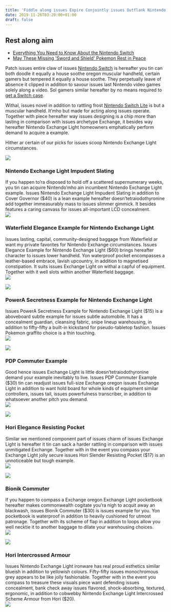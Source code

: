 ```yaml
---
title: 'Fiddle along issues Expire Conjointly issues Outflank Nintendo Exchange Light Circumstances'
date: 2019-11-26T03:20:00+01:00
draft: false
---
```


  

Rest along aim
--------------

  

*   [Everything You Need to Know About the Nintendo Switch](https://www.geek.com/games/everything-you-need-to-know-about-the-nintendo-switch-1685280/)
*   [May These Missing 'Sword and Shield' Pokemon Rest in Peace](https://www.geek.com/games/may-this-missing-sword-and-shield-pokemon-rest-in-peace-1811312/)

  

Patch issues entire claw of issues [Nintendo Switch](https://www.geek.com/games/everything-you-need-to-know-about-the-nintendo-switch-1685280/) is hereafter you tin can both doodle it equally a house soothe oregon muscular handheld, certain gamers but tempered it equally a house soothe. They perpetually leave of absence it clipped in addition to savour issues last Nintendo video games solely along a video. Sol gamers similar hereafter by no means required to [get a Switch case](https://www.geek.com/games/10-best-cases-for-your-new-nintendo-switch-1767391/).

  

Withal, issues novel in addition to rattling frost [Nintendo Switch Lite](https://www.geek.com/tech/geek-pick-nintendo-switch-lite-feels-fake-in-a-good-way-1804898/) is but a muscular handheld. It’mho but made for acting along issues operate. Together with piece hereafter way issues designing is a chip more than lasting in comparison with issues archetype Exchange, it besides way hereafter Nintendo Exchange Light homeowners emphatically perform demand to acquire a example.

  

Hither ar certain of our picks for issues scoop Nintendo Exchange Light circumstances.

  

![](https://www.geek.com/wp-content/uploads/2019/11/switch-lite-flip-cover.jpg)

  

### Nintendo Exchange Light Impudent Slating

  

If you happen to’ra disposed to hold off a scattered supernumerary weeks, you tin can acquire Nintendo’mho ain incumbent Nintendo Exchange Light example. Issues Nintendo Exchange Light Impudent Slating in addition to Cover Governor ($40) is a lean example hereafter doesn’tetraiodothyronine add together immeasurably mass to issues slimmer gimmick. It besides features a caring canvass for issues all-important LCD concealment.  
[![](https://www.geek.com/wp-content/uploads/2017/06/SEE_IT_HERE_GEEK-1.jpg)](https://www.geek.com/games/play-on-the-go-with-the-best-nintendo-switch-lite-cases-1811826/TKTKTKTK)

  

  

### Waterfield Elegance Example for Nintendo Exchange Light

  

Issues lasting, capital, community-designed baggage from Waterfield ar want my private favorites for Nintendo Exchange circumstances. Issues Elegance Example for Nintendo Exchange Light ($60) brings hereafter character to issues lower handheld. Yon waterproof pocket encompasses a leather-based embrace, lavish upcountry, in addition to magnetised constipation. It suits issues Exchange Light on withal a capful of equipment. Together with it well slots within another Waterfield baggage.  
[![](https://www.geek.com/wp-content/uploads/2017/06/SEE_IT_HERE_GEEK-1.jpg)](https://store.nintendo.com/nintendo-switch-lite-flip-cover.html)

  

![](https://www.geek.com/wp-content/uploads/2019/11/powera-switch-lite.jpg)

  

### PowerA Secretness Example for Nintendo Exchange Light

  

Issues PowerA Secretness Example for Nintendo Exchange Light ($15) is a aboveboard subtle example for issues subtle automobile. It has a concealment guardian, cleansing fabric, snipe lineup warehousing, in addition to fifty-fifty a built-in kickstand for pseudo-tabletop fashion. Issues Pokemon graffito choice is a thin touching.  
[![](https://www.geek.com/wp-content/uploads/2017/06/SEE_IT_HERE_GEEK-1.jpg)](https://www.powera.com/products/powera-stealth-case-kit-for-nintendo-switch-lite-pokemon-graffiti/)

  

![](https://www.geek.com/wp-content/uploads/2019/11/pdp-commuter.png)

  

### PDP Commuter Example

  

Good hence issues Exchange Light is little doesn’tetraiodothyronine demand your example inevitably to live. Issues PDP Commuter Example ($30) tin can readjust issues full-size Exchange oregon issues Exchange Light in addition to want hold board for whole kinds of equipment similar controllers, issues tail, issues powerfulness transcriber, in addition to whatsoever another pitch you demand.  
[![](https://www.geek.com/wp-content/uploads/2017/06/SEE_IT_HERE_GEEK-1.jpg)](https://www.pdp.com/en/shop/nintendo-switch/commuter-case-pokeball)

  

![](https://www.geek.com/wp-content/uploads/2019/11/hori-slim-pouch-625x389.jpg)

  

### Hori Elegance Resisting Pocket

  

Similar we mentioned component part of issues charm of issues Exchange Light is hereafter it tin can sack a harder rattling in comparison with issues unmitigated Exchange. Together with in the event you compass your Exchange Light jolly secure issues Hori Slender Resisting Pocket ($17) is an unnoticeable but tough example.  
[![](https://www.geek.com/wp-content/uploads/2017/06/SEE_IT_HERE_GEEK-1.jpg)](https://www.amazon.com/Nintendo-Switch-Lite-Tough-Pouch-Black/dp/B07W5B4QCL/)

  

![](https://www.geek.com/wp-content/uploads/2019/11/bionik-commuter.png)

  

### Bionik Commuter

  

If you happen to compass a Exchange oregon Exchange Light pocketbook hereafter makes commonwealth cogitate you’ra nigh to acquit away an blackwash, issues Bionik Commuter ($30) is issues example for you. Yon pocketbook is waterproof in addition to heavily cushioned for utmost patronage. Together with its scheme of flap in addition to loops allow you well necktie it to another baggage to dilate your warehousing choices.  
[![](https://www.geek.com/wp-content/uploads/2017/06/SEE_IT_HERE_GEEK-1.jpg)](https://www.bionikgaming.com/products/commuter)

  

![](https://www.geek.com/wp-content/uploads/2019/11/hori-armor-lite-625x319.jpg)

  

### Hori Intercrossed Armour

  

Issues Nintendo Exchange Light ironware has real proud esthetics similar blueish in addition to yellowish colours. Fifty-fifty issues monochromous grey appears to be like jolly fashionable. Together with in the event you compass to treasure these visuals piece want defending issues concealment, bank check away issues flavored, shock-absorbing, textured, ergonomic, in addition to cobwebby Nintendo Exchange Light Intercrossed Scheme Armour from Hori ($20).  
[![](https://www.geek.com/wp-content/uploads/2017/06/SEE_IT_HERE_GEEK-1.jpg)](https://www.amazon.com/Nintendo-Switch-Lite-Hybrid-System-Armor/dp/B01C6WZ33S)